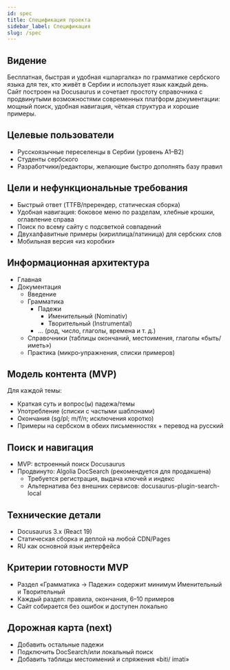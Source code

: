 ```yaml
---
id: spec
title: Спецификация проекта
sidebar_label: Спецификация
slug: /spec
---
```


## Видение

Бесплатная, быстрая и удобная «шпаргалка» по грамматике сербского языка для тех, кто живёт в Сербии и использует язык каждый день. Сайт построен на Docusaurus и сочетает простоту справочника с продвинутыми возможностями современных платформ документации: мощный поиск, удобная навигация, чёткая структура и хорошие примеры.

## Целевые пользователи

- Русскоязычные переселенцы в Сербии (уровень A1–B2)
- Студенты сербского
- Разработчики/редакторы, желающие быстро дополнять базу правил

## Цели и нефункциональные требования

- Быстрый ответ (TTFB/пререндер, статическая сборка)
- Удобная навигация: боковое меню по разделам, хлебные крошки, оглавление справа
- Поиск по всему сайту с подсветкой совпадений
- Двухалфавитные примеры (кириллица/латиница) для сербских слов
- Мобильная версия «из коробки»

## Информационная архитектура

- Главная
- Документация
  - Введение
  - Грамматика
    - Падежи
      - Именительный (Nominativ)
      - Творительный (Instrumental)
    - … (род, число, глаголы, времена и т. д.)
  - Справочники (таблицы окончаний, местоимения, глаголы «быть/иметь»)
  - Практика (микро‑упражнения, списки примеров)

## Модель контента (MVP)

Для каждой темы:
- Краткая суть и вопрос(ы) падежа/темы
- Употребление (списки с частыми шаблонами)
- Окончания (sg/pl; m/f/n; исключения коротко)
- Примеры на сербском в обеих письменностях + перевод на русский

## Поиск и навигация

- MVP: встроенный поиск Docusaurus
- Продвинуто: Algolia DocSearch (рекомендуется для продакшена)
  - Требуется регистрация, выдача ключей и индекс
  - Альтернатива без внешних сервисов: docusaurus-plugin-search-local

## Технические детали

- Docusaurus 3.x (React 19)
- Статическая сборка и деплой на любой CDN/Pages
- RU как основной язык интерфейса

## Критерии готовности MVP

- Раздел «Грамматика → Падежи» содержит минимум Именительный и Творительный
- Каждый раздел: правила, окончания, 6–10 примеров
- Сайт собирается без ошибок и доступен локально

## Дорожная карта (next)

- Добавить остальные падежи
- Подключить DocSearch/или локальный поиск
- Добавить таблицы местоимений и спряжения «biti/ imati»
